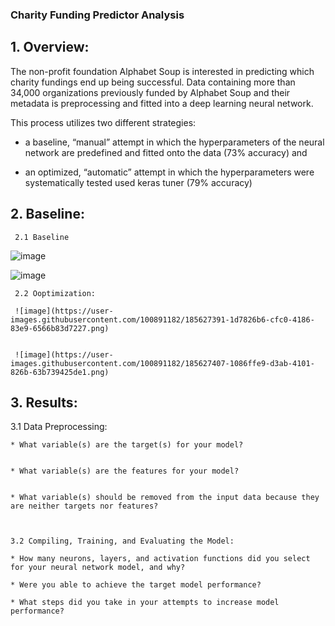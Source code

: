 ### Charity Funding Predictor Analysis
## 1. Overview:

The non-profit foundation Alphabet Soup is interested in predicting which charity fundings end up being successful. Data containing more than 34,000 organizations previously funded by Alphabet Soup and their metadata is preprocessing and fitted into a deep learning neural network.

This process utilizes two different strategies:

- a baseline, “manual” attempt in which the hyperparameters of the neural network are predefined and fitted onto the data (73% accuracy) and

- an optimized, “automatic” attempt in which the hyperparameters were systematically tested used keras tuner (79% accuracy)

## 2. Baseline:

     2.1 Baseline

  ![image](https://user-images.githubusercontent.com/100891182/185627113-e1f10bdf-726d-403a-82e6-401e9e1323e8.png)

  ![image](https://user-images.githubusercontent.com/100891182/185627134-b9279c8c-5fa3-49db-afb6-4a9dc834436f.png)

     2.2 Ooptimization:
     
     ![image](https://user-images.githubusercontent.com/100891182/185627391-1d7826b6-cfc0-4186-83e9-6566b83d7227.png)
     
     
     ![image](https://user-images.githubusercontent.com/100891182/185627407-1086ffe9-d3ab-4101-826b-63b739425de1.png)



## 3. Results:


  3.1 Data Preprocessing:
  
    * What variable(s) are the target(s) for your model?
    
    
    * What variable(s) are the features for your model?
    
    
    * What variable(s) should be removed from the input data because they are neither targets nor features?
    
    
    
    3.2 Compiling, Training, and Evaluating the Model:
    
    * How many neurons, layers, and activation functions did you select for your neural network model, and why?
    
    * Were you able to achieve the target model performance?
    
    * What steps did you take in your attempts to increase model performance?
